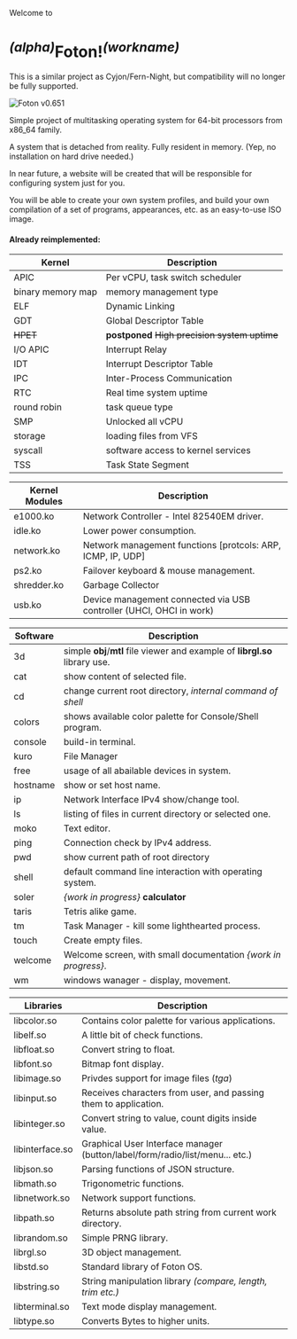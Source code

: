 Welcome to

# <sup>*(alpha)*</sup>Foton!<sup>*(workname)*</sup>

This is a similar project as Cyjon/Fern-Night, but compatibility will no longer be fully supported.

![Foton v0.651](https://blackdev.org/shot/foton%20v0.651.png)

Simple project of multitasking operating system for 64-bit processors from x86_64 family.

A system that is detached from reality. Fully resident in memory. (Yep, no installation on hard drive needed.)

In near future, a website will be created that will be responsible for configuring system just for you.

You will be able to create your own system profiles, and build your own compilation of a set of programs, appearances, etc. as an easy-to-use ISO image.

#### Already reimplemented:

|Kernel|Description|
|-|-|
|APIC|Per vCPU, task switch scheduler|
|binary memory map|memory management type|
|ELF|Dynamic Linking|
|GDT|Global Descriptor Table|
|~~HPET~~|**postponed** ~~High precision system uptime~~|
|I/O APIC|Interrupt Relay|
|IDT|Interrupt Descriptor Table|
|IPC|Inter-Process Communication|
|RTC|Real time system uptime|
|round robin|task queue type|
|SMP|Unlocked all vCPU|
|storage|loading files from VFS|
|syscall|software access to kernel services|
|TSS|Task State Segment|

|Kernel Modules|Description|
|-|-|
|e1000.ko|Network Controller - Intel 82540EM driver.|
|idle.ko|Lower power consumption.|
|network.ko|Network management functions [protcols: ARP, ICMP, IP, UDP]|
|ps2.ko|Failover keyboard & mouse management.|
|shredder.ko|Garbage Collector|
|usb.ko|Device management connected via USB controller (UHCI, OHCI in work)|

|Software|Description|
|-|-|
|3d|simple **obj**/**mtl** file viewer and example of **librgl.so** library use. |
|cat|show content of selected file.|
|cd|change current root directory, *internal command of shell*|
|colors|shows available color palette for Console/Shell program.|
|console|build-in terminal.|
|kuro|File Manager|
|free|usage of all abailable devices in system.|
|hostname|show or set host name.|
|ip|Network Interface IPv4 show/change tool.|
|ls|listing of files in current directory or selected one.|
|moko|Text editor.|
|ping|Connection check by IPv4 address.|
|pwd|show current path of root directory|
|shell|default command line interaction with operating system.|
|soler|*{work in progress}* **calculator**|
|taris|Tetris alike game.|
|tm|Task Manager - kill some lighthearted process.|
|touch|Create empty files.|
|welcome|Welcome screen, with small documentation *{work in progress}*.|
|wm|windows wanager - display, movement.|


|Libraries|Description|
|-|-|
|libcolor.so|Contains color palette for various applications.|
|libelf.so|A little bit of check functions.|
|libfloat.so|Convert string to float.|
|libfont.so|Bitmap font display.|
|libimage.so|Privdes support for image files (*tga*)|
|libinput.so|Receives characters from user, and passing them to application.|
|libinteger.so|Convert string to value, count digits inside value.|
|libinterface.so|Graphical User Interface manager (button/label/form/radio/list/menu... etc.)|
|libjson.so|Parsing functions of JSON structure.|
|libmath.so|Trigonometric functions.|
|libnetwork.so|Network support functions.|
|libpath.so|Returns absolute path string from current work directory.|
|librandom.so|Simple PRNG library.|
|librgl.so|3D object management.|
|libstd.so|Standard library of Foton OS.|
|libstring.so|String manipulation library *(compare, length, trim etc.)*|
|libterminal.so|Text mode display management.|
|libtype.so|Converts Bytes to higher units.|
